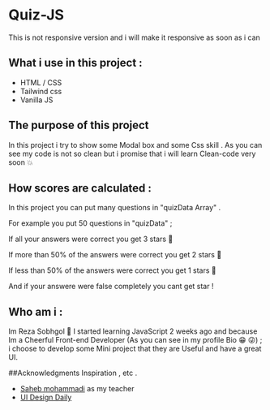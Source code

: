 # Quiz-JS
This is not responsive version and i will make it responsive as soon as i can 

## What i use in this project :
* HTML / CSS 
* Tailwind css 
* Vanilla JS 

## The purpose of this project
In this project i try to show some Modal box and some Css skill . As you can see my code is not so clean but i promise that i will learn Clean-code very soon  :boom:

## How scores are calculated :
In this project you can put many questions in "quizData Array" .

For example you put 50 questions in "quizData" ;

If all your answers were correct you get 3 stars :star2:

If more than 50% of the answers were correct you get 2 stars :star2:

If less than 50% of the answers were correct you get 1 stars :star2:

And if your answere were false completely you cant get star !


## Who am i :
Im Reza Sobhgol :raised_hands:
I started learning JavaScript 2 weeks ago and because Im a Cheerful Front-end Developer (As you can see in my profile Bio :grin: :stuck_out_tongue_winking_eye:) ;
i choose to develop some Mini project that they are Useful and have a great UI.

##Acknowledgments 
Inspiration , etc .
* [Saheb mohammadi](https://github.com/sahebmohammadi) as my teacher
* [UI Design Daily](https://www.uidesigndaily.com) 
